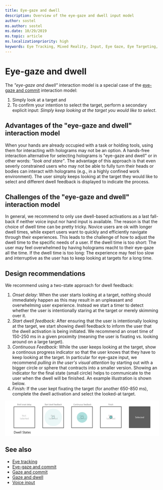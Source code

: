 ```yaml
---
title: Eye-gaze and dwell
description: Overview of the eye-gaze and dwell input model
author: sostel
ms.author: sostel
ms.date: 10/29/2019
ms.topic: article
ms.localizationpriority: high
keywords: Eye Tracking, Mixed Reality, Input, Eye Gaze, Eye Targeting, HoloLens 2, Eye-based Selection, Dwell
---
```


# Eye-gaze and dwell

The _"eye-gaze and dwell"_ interaction model is a special case of the [eye-gaze and commit](gaze-and-commit.md) interaction model:
1. Simply look at a target and 
2. To confirm your intention to select the target, perform a secondary explicit input: _Simply keep looking at the target you would like to select_.

## Advantages of the "eye-gaze and dwell" interaction model 
When your hands are already occupied with a task or holding tools, using them for interacting with holograms may not be an option.
A hands-free interaction alternative for selecting holograms is "eye-gaze and dwell" or in other words: _"look and stare"_. 
The advantage of this approach is that even severly constrained users who may not be able to fully turn their heads or bodies can interact with holograms (e.g., in a highly confined work environment).
The user simply keeps looking at the target they would like to select and different dwell feedback is displayed to indicate the process.


## Challenges of the "eye-gaze and dwell" interaction model
In general, we  recommend to only use dwell-based activations as a last fall-back if neither voice input nor hand input is available. 
The reason is that the choice of dwell time can be pretty tricky. Novice users are ok with longer dwell times, while expert users want to quickly and efficiently navigate through their experiences. 
This leads to the challenge of how to adjust the dwell time to the specific needs of a user.
If the dwell time is too short: The user may feel overwhelmed by having holograms reacht to their eye-gaze all the time. 
If the dwell time is too long: The experience may feel too slow and interruptive as the user has to keep looking at targets for a long time.

## Design recommendations
We recommend using a two-state approach for dwell feedback:
1. *Onset delay*: When the user starts looking at a target, nothing should immediately happen as this may result in an unpleasant and overwhelming user experience. Instead we start a timer to detect whether the user is intentionally staring at the target or merely skimming over it.
2. *Start dwell feedback:* After ensuring that the user is intentionally looking at the target, we start showing dwell feedback to inform the user that the dwell activation is being initiated. We recommend an onset time of 150-250 ms in a given proximity (meaning the user is fixating vs. looking around on a large target).  
3. *Continuous Feedback:* While the user keeps looking at the target, show a continous progress indicator so that the user knows that they have to keep looking at the target. In particular for eye-gaze input, we recommend _pulling in the user's visual attention_ by starting out with a bigger circle or sphere that contracts into a smaller version. Showing an indicator for the final state (small circle) helps to communicate to the user when the dwell will be finished. An example illustration is shown below. 
4. *Finish:* If the user kept fixating the target (for another 650-850 ms), complete the dwell activation and select the looked-at target.

![Dwell states](images/eyes_dwellstate_recommendation.png)<br>

## See also
* [Eye tracking](eye-tracking.md)
* [Eye-gaze and commit](gaze-and-commit-eyes.md)
* [Gaze and commit](gaze-and-commit.md)
* [Gaze and dwell](gaze-and-dwell.md)
* [Voice input](voice-design.md)
